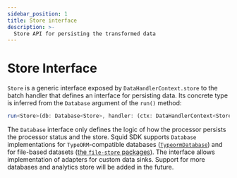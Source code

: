 ```yaml
---
sidebar_position: 1
title: Store interface
description: >-
  Store API for persisting the transformed data
---
```


# Store Interface

`Store` is a generic interface exposed by `DataHandlerContext.store` to the batch handler that defines an interface for persisting data. Its concrete type is inferred from the `Database` argument of the `run()` method:

```typescript
run<Store>(db: Database<Store>, handler: (ctx: DataHandlerContext<Store, F extends FieldSelection>) => Promise<void>): void
```

The `Database` interface only defines the logic of how the processor persists the processor status and the store. Squid SDK supports `Database` implementations for `TypeORM`-compatible databases ([`TypeormDatabase`](/arrowsquid-docs-v0/store/postgres/typeorm-store)) and for file-based datasets ([the `file-store` packages](/arrowsquid-docs-v0/store/file-store)). The interface allows implementation of adapters for custom data sinks. Support for more databases and analytics store will be added in the future.

